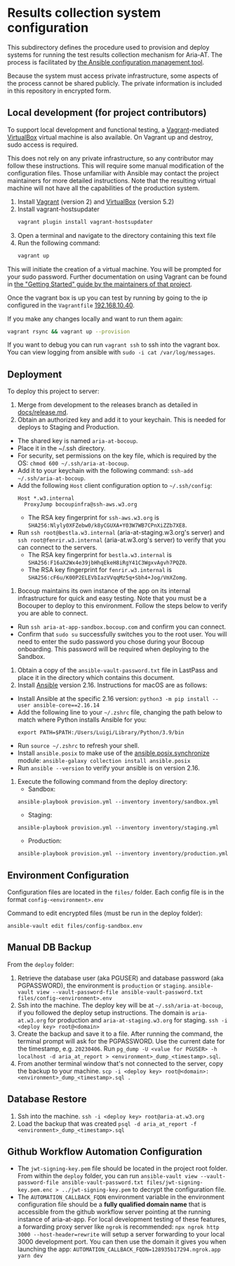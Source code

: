 # Results collection system configuration

This subdirectory defines the procedure used to provision and deploy systems
for running the test results collection mechanism for Aria-AT. The process is
facilitated by [the Ansible configuration management
tool](https://www.ansible.com/).

Because the system must access private infrastructure, some aspects of the
process cannot be shared publicly. The private information is included in this
repository in encrypted form.

## Local development (for project contributors)

To support local development and functional testing, a
[Vagrant](https://www.vagrantup.com/)-mediated
[VirtualBox](https://www.virtualbox.org/) virtual machine is also available. On Vagrant up and destroy, sudo access is required.

This does not rely on any private infrastructure, so any contributor may follow
these instructions. This will require some manual modification of the
configuration files. Those unfamiliar with Ansible may contact the project
maintainers for more detailed instructions. Note that the resulting virtual
machine will not have all the capabilities of the production system.

1. Install [Vagrant](https://www.vagrantup.com/) (version 2) and
   [VirtualBox](https://www.virtualbox.org/) (version 5.2)
2. Install vagrant-hostsupdater
   ```bash
   vagrant plugin install vagrant-hostsupdater
   ```
3. Open a terminal and navigate to the directory containing this text file
4. Run the following command:
   ```bash
   vagrant up
   ```

This will initiate the creation of a virtual machine. You will be prompted for your sudo password. Further documentation on using Vagrant can be found in [the "Getting Started" guide by the maintainers of that project](https://www.vagrantup.com/intro/getting-started/index.html).

Once the vagrant box is up you can test by running by going to the ip configured
in the `Vagrantfile` [192.168.10.40](192.168.10.40).

If you make any changes locally and want to run them again:

```bash
vagrant rsync && vagrant up --provision
```

If you want to debug you can run `vagrant ssh` to ssh into the vagrant box. You
can view logging from ansible with `sudo -i cat /var/log/messages`.

## Deployment

To deploy this project to server:

1. Merge from development to the releases branch as detailed in [docs/release.md](../docs/release.md).
1. Obtain an authorized key and add it to your keychain. This is needed for deploys to Staging and Production.

- The shared key is named `aria-at-bocoup`.
- Place it in the ~/.ssh directory.
- For security, set permissions on the key file, which is required by the OS: `chmod 600 ~/.ssh/aria-at-bocoup`.
- Add it to your keychain with the following command: `ssh-add ~/.ssh/aria-at-bocoup`.
- Add the following `Host` client configuration option to `~/.ssh/config`:
  ```
  Host *.w3.internal
    ProxyJump bocoupinfra@ssh-aws.w3.org
  ```
  - The RSA key fingerprint for `ssh-aws.w3.org` is `SHA256:Nlyly0XFZebw0/k8yCGUXA+Y03W7WB7CPnXiZZb7XE8`.
- Run `ssh root@bestla.w3.internal` (aria-at-staging.w3.org's server) and `ssh root@fenrir.w3.internal` (aria-at.w3.org's server) to verify that you can connect to the servers.
  - The RSA key fingerprint for `bestla.w3.internal` is `SHA256:F16aX2Wx4e39jbHhqEkeH8iRgY41C3WgxvAgvh7PQZ0`.
  - The RSA key fingerprint for `fenrir.w3.internal` is `SHA256:cF6u/K00P2ELEVbIazVVqqMz5q+Sbh4+Jog/VmXZomg`.

1. Bocoup maintains its own instance of the app on its internal infrastructure for quick and easy testing. Note that you must be a Bocouper to deploy to this environment. Follow the steps below to verify you are able to connect.

- Run `ssh aria-at-app-sandbox.bocoup.com` and confirm you can connect.
- Confirm that `sudo su` successfully switches you to the root user. You will need to enter the sudo password you chose during your Bocoup onboarding. This password will be required when deploying to the Sandbox.

1. Obtain a copy of the `ansible-vault-password.txt` file in LastPass and place it in the directory which contains this document.
1. Install [Ansible](https://www.ansible.com/) version 2.16. Instructions for macOS are as follows:

- Install Ansible at the specific 2.16 version: `python3 -m pip install --user ansible-core==2.16.14`
- Add the following line to your `~/.zshrc` file, changing the path below to match where Python installs Ansible for you:
  ```
  export PATH=$PATH:/Users/Luigi/Library/Python/3.9/bin
  ```
- Run `source ~/.zshrc` to refresh your shell.
- Install `ansible.posix` to make use of the [ansible.posix.synchronize](https://docs.ansible.com/ansible/latest/collections/ansible/posix/synchronize_module.html#ansible-posix-synchronize-module-a-wrapper-around-rsync-to-make-common-tasks-in-your-playbooks-quick-and-easy) module: `ansible-galaxy collection install ansible.posix`
- Run `ansible --version` to verify your ansible is on version 2.16.

1. Execute the following command from the deploy directory:
   - Sandbox:
   ```
   ansible-playbook provision.yml --inventory inventory/sandbox.yml
   ```
   - Staging:
   ```
   ansible-playbook provision.yml --inventory inventory/staging.yml
   ```
   - Production:
   ```
   ansible-playbook provision.yml --inventory inventory/production.yml
   ```

## Environment Configuration

Configuration files are located in the `files/` folder. Each config file is in the format `config-<environment>.env`

Command to edit encrypted files (must be run in the deploy folder):

```
ansible-vault edit files/config-sandbox.env
```

## Manual DB Backup

From the `deploy` folder:

1. Retrieve the database user (aka PGUSER) and database password (aka PGPASSWORD), the environment is `production` or `staging`.
   `ansible-vault view --vault-password-file ansible-vault-password.txt files/config-<environment>.env`
2. Ssh into the machine. The deploy key will be at `~/.ssh/aria-at-bocoup`, if you followed the deploy setup instructions. The domain is `aria-at.w3.org` for production and `aria-at-staging.w3.org` for staging.
   `ssh -i <deploy key> root@<domain>`
3. Create the backup and save it to a file. After running the command, the terminal prompt will ask for the PGPASSWORD. Use the current date for the timestamp, e.g. `20230406`. Run
   `pg_dump -U <value for PGUSER> -h localhost -d aria_at_report > <environment>_dump_<timestamp>.sql`.
4. From another terminal window that's not connected to the server, copy the backup to your machine.
   `scp -i <deploy key> root@<domain>:<environment>_dump_<timestamp>.sql .`

## Database Restore

1. Ssh into the machine.
   `ssh -i <deploy key> root@aria-at.w3.org`
2. Load the backup that was created
   `psql -d aria_at_report -f <environment>_dump_<timestamp>.sql`

## Github Workflow Automation Configuration

- The `jwt-signing-key.pem` file should be located in the project root folder.
  From within the `deploy` folder, you can run `ansible-vault view --vault-password-file ansible-vault-password.txt files/jwt-signing-key.pem.enc > ../jwt-signing-key.pem` to decrypt the configuration file.
- The `AUTOMATION_CALLBACK_FQDN` environment variable in the environment configuration file should be a **fully qualified domain name** that is accessible from the github workflow server pointing at the running instance of aria-at-app. For local development testing of these features, a forwarding proxy server like `ngrok` is recommended: `npx ngrok http 3000 --host-header=rewrite` will setup a server forwarding to your local 3000 development port. You can then use the domain it gives you when launching the app:
  `AUTOMATION_CALLBACK_FQDN=128935b17294.ngrok.app yarn dev`
